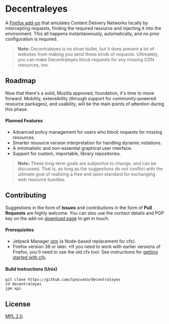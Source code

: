 Decentraleyes
=============

A [Firefox add-on](https://addons.mozilla.org/en-US/firefox/addon/decentraleyes) that emulates Content Delivery Networks locally by intercepting requests, finding the required resource and injecting it into the environment. This all happens instantaneously, automatically, and no prior configuration is required.

> **Note:** Decentraleyes is no silver bullet, but it does prevent a lot of websites from making you send these kinds of requests. Ultimately, you can make Decentraleyes block requests for any missing CDN resources, too.

## Roadmap

Now that there's a solid, Mozilla approved, foundation, it's time to move forward. Mobility, extensibility (through support for community-powered resource packages), and usability, will be the main points of attention during this phase.

#### Planned Features

* Advanced policy management for users who block requests for missing resources.
* Smarter resource version interpretation for handling dynamic notations.
* A minimalistic and non-essential graphical user interface.
* Support for custom, importable, library repositories.

> **Note:** These long-term goals are subjective to change, and can be discussed. That is, as long as the suggestions do not conflict with the ultimate goal of realizing a free and open standard for exchanging web resource bundles.

## Contributing

Suggestions in the form of **Issues** and contributions in the form of **Pull Requests** are highly welcome. You can also use the contact details and PGP key on the add-on [download page](https://addons.mozilla.org/en-US/firefox/addon/decentraleyes) to get in touch.

#### Prerequisites

* Jetpack Manager [jpm](https://developer.mozilla.org/en-US/Add-ons/SDK/Tools/jpm#Installation) (a Node-based replacement for cfx).
* Firefox version 38 or later. *If you need to work with earlier versions of Firefox, you'll need to use the old cfx tool. See instructions for [getting started with cfx](https://developer.mozilla.org/en-US/Add-ons/SDK/Tutorials/Getting_started).

#### Build Instructions (Unix)

    git clone https://github.com/Synzvato/decentraleyes
    cd decentraleyes
    jpm xpi

## License

[MPL 2.0](https://www.mozilla.org/en-US/MPL/2.0).
